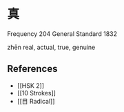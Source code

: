 # 真
Frequency 204
General Standard 1832

zhēn
real, actual, true, genuine

## References
- [[HSK 2]]
- [[10 Strokes]]
- [[目 Radical]]